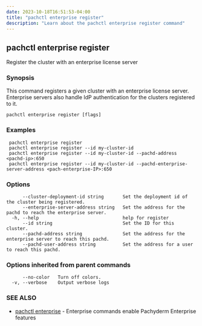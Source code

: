 ```yaml
---
date: 2023-10-18T16:51:53-04:00
title: "pachctl enterprise register"
description: "Learn about the pachctl enterprise register command"
---
```


## pachctl enterprise register

Register the cluster with an enterprise license server

### Synopsis

This command registers a given cluster with an enterprise license server. Enterprise servers also handle IdP authentication for the clusters registered to it.

```
pachctl enterprise register [flags]
```

### Examples

```
 pachctl enterprise register 
 pachctl enterprise register --id my-cluster-id 
 pachctl enterprise register --id my-cluster-id --pachd-address <pachd-ip>:650 
 pachctl enterprise register --id my-cluster-id --pachd-enterprise-server-address <pach-enterprise-IP>:650 

```

### Options

```
      --cluster-deployment-id string       Set the deployment id of the cluster being registered.
      --enterprise-server-address string   Set the address for the pachd to reach the enterprise server.
  -h, --help                               help for register
      --id string                          Set the ID for this cluster.
      --pachd-address string               Set the address for the enterprise server to reach this pachd.
      --pachd-user-address string          Set the address for a user to reach this pachd.
```

### Options inherited from parent commands

```
      --no-color   Turn off colors.
  -v, --verbose    Output verbose logs
```

### SEE ALSO

* [pachctl enterprise](../pachctl_enterprise)	 - Enterprise commands enable Pachyderm Enterprise features

